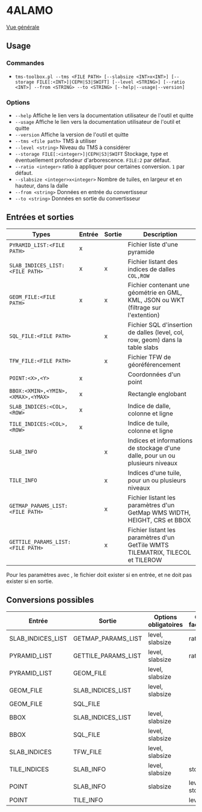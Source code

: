 # 4ALAMO

[Vue générale](../../README.md#convertisseur-tms)

## Usage

### Commandes

* `tms-toolbox.pl --tms <FILE PATH> [--slabsize <INT>x<INT>] [--storage FILE[:<INT>]|CEPH|S3|SWIFT] [--level <STRING>] [--ratio <INT>] --from <STRING> --to <STRING> [--help|--usage|--version]`

### Options

* `--help` Affiche le lien vers la documentation utilisateur de l'outil et quitte
* `--usage` Affiche le lien vers la documentation utilisateur de l'outil et quitte
* `--version` Affiche la version de l'outil et quitte
* `--tms <file path>` TMS à utiliser
* `--level <string>` Niveau du TMS à considérer
* `--storage FILE[:<integer>]|CEPH|S3|SWIFT` Stockage, type et éventuellement profondeur d'arborescence. `FILE:2` par défaut.
* `--ratio <integer>` ratio à appliquer pour certaines conversion. `1` par défaut.
* `--slabsize <integer>x<integer>` Nombre de tuiles, en largeur et en hauteur, dans la dalle
* `--from <string>` Données en entrée du convertisseur
* `--to <string>` Données en sortie du convertisseur

## Entrées et sorties

| Types                              | Entrée | Sortie | Description                                                                         |
| ---------------------------------- | ------ | ------ | ----------------------------------------------------------------------------------- |
| `PYRAMID_LIST:<FILE PATH>`         | x      |        | Fichier liste d'une pyramide                                                        |
| `SLAB_INDICES_LIST:<FILE PATH>`    | x      | x      | Fichier listant des indices de dalles `COL,ROW`                                     |
| `GEOM_FILE:<FILE PATH>`            | x      | x      | Fichier contenant une géométrie en GML, KML, JSON ou WKT (filtrage sur l'extention) |
| `SQL_FILE:<FILE PATH>`             |        | x      | Fichier SQL d'insertion de dalles (level, col, row, geom) dans la table slabs       |
| `TFW_FILE:<FILE PATH>`             |        | x      | Fichier TFW de géoréférencement                                                     |
| `POINT:<X>,<Y>`                    | x      |        | Coordonnées d'un point                                                              |
| `BBOX:<XMIN>,<YMIN>,<XMAX>,<YMAX>` | x      |        | Rectangle englobant                                                                 |
| `SLAB_INDICES:<COL>,<ROW>`         | x      |        | Indice de dalle, colonne et ligne                                                   |
| `TILE_INDICES:<COL>,<ROW>`         | x      |        | Indice de tuile, colonne et ligne                                                   |
| `SLAB_INFO`                        |        | x      | Indices et informations de stockage d'une dalle, pour un ou plusieurs niveaux       |
| `TILE_INFO`                        |        | x      | Indices d'une tuile, pour un ou plusieurs niveaux                                   |
| `GETMAP_PARAMS_LIST:<FILE PATH>`   |        | x      | Fichier listant les paramètres d'un GetMap WMS WIDTH, HEIGHT, CRS et BBOX           |
| `GETTILE_PARAMS_LIST:<FILE PATH>`  |        | x      | Fichier listant les paramètres d'un GetTile WMTS TILEMATRIX, TILECOL et TILEROW     |

Pour les paramètres avec <FILE PATH>, le fichier doit exister si en entrée, et ne doit pas exister si en sortie.

## Conversions possibles

| Entrée            | Sortie              | Options obligatoires | Options facultatives |
| ----------------- | ------------------- | -------------------- | -------------------- |
| SLAB_INDICES_LIST | GETMAP_PARAMS_LIST  | level, slabsize      | ratio                |
| PYRAMID_LIST      | GETTILE_PARAMS_LIST | level, slabsize      | ratio                |
| PYRAMID_LIST      | GEOM_FILE           | level, slabsize      |                      |
| GEOM_FILE         | SLAB_INDICES_LIST   | level, slabsize      |                      |
| GEOM_FILE         | SQL_FILE            |                      |                      |
| BBOX              | SLAB_INDICES_LIST   | level, slabsize      |                      |
| BBOX              | SQL_FILE            | level, slabsize      |                      |
| SLAB_INDICES      | TFW_FILE            | level, slabsize      |                      |
| TILE_INDICES      | SLAB_INFO           | level, slabsize      | storage              |
| POINT             | SLAB_INFO           | slabsize             | level, storage       | 
| POINT             | TILE_INFO           |                      | level                |

